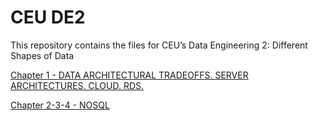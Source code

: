# CEU DE2

This repository contains the files for CEU’s Data Engineering 2: Different Shapes of Data

[Chapter 1 - DATA ARCHITECTURAL TRADEOFFS. SERVER ARCHITECTURES. CLOUD. RDS.](https://github.com/salacika/DE2DSD/tree/master/DSD1)

[Chapter 2-3-4 - NOSQL](https://github.com/salacika/DE2DSD/tree/master/DSD2-3-4)


